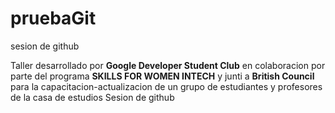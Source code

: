 # pruebaGit


 sesion de github

 Taller desarrollado por **Google Developer Student Club** en colaboracion por parte del programa **SKILLS FOR WOMEN INTECH** y junti a **British Council** para la capacitacion-actualizacion de un grupo de estudiantes y profesores de la casa de estudios
Sesion de github